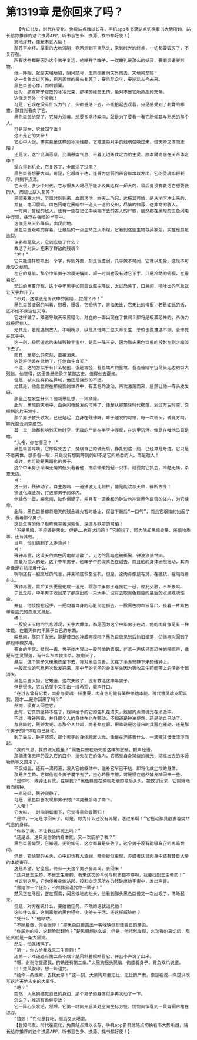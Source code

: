 # 第1319章 是你回来了吗？
        【告知书友，时代在变化，免费站点难以长存，手机app多书源站点切换看书大势所趋，站长给你推荐的这个换源APP，听书音色多、换源、找书都好使！】
       天地炸开，像是末世大劫！
       那苍宇崩坏，厚重的大地沉陷，宛若走到宇宙尽头，来到时光的终点，一切都要毁灭了，不复存在。
       所有这些都是因为这个男子复活，他睁开了眸子，一双瞳孔是那么的妖异，要磨灭诸天万物。
       他一睁眼，就是天塌地陷，阴风怒号，血雨倒着向天外而去，天地间至暗！
       这一景象太过可怖，宛若盖世的魔头复苏了，要杀尽众生，要逆乱古今未来。
       黑色巨兽心悸，而后颤栗。
       因为，那双眸子绽放的冰冷光束，那样的残忍无情，绝对不是它所熟悉的天帝。
       这像是另外一个灵魂！
       可是，它现在没有什么力气了，头都垂落下去，不能抬起去观看，只是感受到了刺骨的寒意，那目光看向了它。
       黑色巨兽绝望了，它努力活着，想要多坚持瞬间，就是为了要看一看它所仰慕与熟悉的那个人。
       可是现在，它救回了谁？
       这不是它的大帝！
       它心中大恨，事实竟是这样的冰冷残酷，它难道将对手的残魂召唤过来，借天帝之体而还阳？
       还是说，这个充满恶意、充满暴虐气息、带着无边杀伐之力的生灵，原本就寄居在天帝体之中？
       现在得到机会，它复苏了，全面活了过来？
       黑色巨兽想要大叫，可是，它喉咙干枯，连最为虚弱的声音都难以发出，它的灵魂即将耗尽，只剩下点滴。
       它大恨，多少个时代，它与很多人竭尽所能才收集这样一炉大药，最后竟没有救活它想要救的人，而是让敌人复苏？
       黑暗笼罩大地，至暗时刻到来，血雨滂沱，向天上飞起，这极其可怕，是从地下冲出来的。
       并且，电闪雷鸣，血色闪电在黑暗中一道又一道的交织，尽情的倾泻，这非常的骇人。
       一时间，曾经的敌人，还有一些在记忆中模糊下去的古人的尸骸，居然都在黑暗的血色闪电中浮现，悬浮在昏暗的半空中。
       这像是从天外降临，出现此地。
       黑色巨兽艰难的撑着，让最后的一点生命之火不熄，它看到这些生物与异象后，实在是目眦欲裂。
       许多都是敌人，它到底做了什么？
       救活了对头，招来了群敌的残魂？
       “不！”
       它只能这样怒吼出一个字，传到外面，却是很虚弱，几乎微不可闻，它难以忍受，这是不可承受之结局。
       在它的身前，那个中年男子冷漠无情间，却一时间也没有对它下手，只是冷酷的俯视，在看着它。
       无边的黑雾浮现，这个中年男子如同盖世魔主降世，太过恐怖了，口鼻间，喷吐出的气息就让天宇炸开了。
       “不对，这难道是传说中的黑暗……觉醒？不！”
       黑色巨兽虚弱的叫着，怒极，恨极，它恐惧了，害怕无比，它无比的悔恨，若是如此的话，还不如不救这位天帝。
       它这样做了，难道导致天帝黑暗化，对立的一面出现在了世间？那将是极其恐怖的，杀伤力将极尽惊人。
       尤其是，若是遇到故人，不明所以，纵是其他两三位天帝复生，恐怕也要遭遇不测，会惨死在其手中。
       这一刻，极尽遥远的未知残破宇宙中，楚风一阵不安，因为那头黑色巨兽的投影在刚才暗淡下去了。
       而且，是那么的突然，直接消失。
       这是将他丢在此地了，任他自生自灭？
       不过，这地方似乎有什么秘密，很是古怪，看着成片的星坟，看着昏暗宇宙尽头无边的巨大残骸，他觉得，这里像是纪录了某部古史，值得他去翻阅。
       但是，被人这样扔在异域，他还是强烈的不适。
       尤其是，他总觉得在那投影的世界中，有莫名的波动，再次激荡而来，居然让他一阵头皮发麻。
       那里正在发生什么？他胡思乱想，一阵猜疑。
       此时，黑暗的天地中，血色闪电越发的可怖了，像是从那蒙昧时代劈落，划过万古时空，交织到这片天地中。
       那个男子披头散发，已经站起，立身在残钟畔，眸子越发的可怕，每一次侧头，转变方向，眸光都会洞穿虚空。
       其一举一动都影响到天地时空，无数的尸骸在半空中浮现，在这里沉浮，像是在唯他马首是瞻。
       “大帝，你在哪里？！”
       黑色巨兽呼唤，它即将死去了，焚烧自己的魂光后，挣扎到这一刻，已经算是奇迹，它只是不愿离世，想多看一眼，只是没有想到等到的却不是它所熟悉的人，而是敌人！
       或许，也可能是黑暗化的男子。
       这个中年男子冷漠无情的低头看着他，而后缓缓抬起一只手，就要向它抓去，冷酷无情，杀意无边。
       当！
       这一刻，残钟动了，自主轰鸣，一道钟波无比刺目，像是能改写天命，截断古今！
       钟波化成涟漪，打进那男子的体内。
       他猛然一震，瞬息间，动作僵硬了，并且有一道柔和的钟波也冲进黑色巨兽的体内，为它续命。
       此际，黑色巨兽即将熄灭的残余魂火暂时静止，保留下最后“一口气”，而且它艰难的抬起了头，看着那个男子。
       这是怎样的他？眼眸竟带着深紫色，深邃与妖邪的可怕！
       “不是黑暗，不应该是黑化，但是……也有大问题！”它颤抖了，因为除却黑暗能量、灰暗物质等，还有其他。
       当年，他们遇到了太多诡异！
       当！
       残钟再震，这漫天的血色闪电都溃散了，无边的黑暗也被撕裂，钟波涤荡世间。
       而最为惊人的是，这个中年男子，他眸子中的深紫色在退去，而且他的身体剧烈摇动，其肉身像是在抗拒着什么。
       明明还有一股腐烂的气息，并未彻底恢复生机，但是，这肉身像是有灵，在抵抗，在阻挡着什么。
       残钟再震，最后关头更是化成一道光，跟那中年男子连接在一起，彼此交融，不断轰鸣。
       于此之际，中年男子收回来了那探出的一只大手，没有去取黑色巨兽的最后的点滴残魂性命。
       并且，他慢慢抬起手，一把向着自身的心脏部位抓去，一股黑色的血液冒出，接着一片紫色带着蓝光的血液又溅起。
       哧！
       一股毁天灭地的气息浮现，天宇大爆炸，都是因为这个中年男子在动，他的肉身像是有一种本能，在磨灭体内不属于自己的东西。
       瞬息间，那只手发光，那是昔日的神威再现吗？黑色巨兽见到后热泪滚落，仿佛再次回到了那段峥嵘岁月。
       苍白的手掌，猛然一震，男子体内冒出一股可怕的青烟，伴着一声妖异而恐怖的啼鸣声，像是有生灵殒落，有什么东西被抹杀，被磨灭了。
       最后，这个男子又缓缓跌坐下去，背对黑色巨兽，伏在了渐渐安静下来的残钟上。
       一股腐烂的气息再次散发开来，那中年的男子的身体早先因为吸收三生药而带上的清香全部消失。
       黑色巨兽大恸，它知道，这次失败了，没有救活这中年男子。
       但是很快，它在绝望中又生出一缕希望，颤声开口。
       “在过去曾有记载，肉身与灵魂一样重要，肉身也可能有某种原始本能，可代替灵魂支配真我，刚才……是你回来了吗？”
       然而，没有人回应它。
       此时，它真的坚持不住了，残钟给予的它的生机在溃灭，残留的点滴魂光在消逝中。
       不过，残钟再震，并且那个人的身体在也在颤动，不知道是钟波使然，还是他自己动了。
       与此同时，残钟发光，与那个人共鸣，两者都在颤，很难说是这昔日的兵器在催动，还是那个男子的尸体在自己脉动。
       到了最后，钟声悠悠，那个男子的身体腾起火光，像是在淬炼着什么，一滴液体慢慢漂浮而起。
       “我的气息，我的魂光能量？”黑色巨兽在临死前这样的震撼，颤声轻语。
       那滴液体无声的没入它的口中，消失在它的体内，它感觉自身焚烧的魂光，熔炼出去的本源物质等又回来了。
       不仅如此，还有一滴药液，没入它的躯体中，滋补它早已干枯，即将化成尘埃的身体。
       那是三生药，它都给这个男子灌下去了，担心药量不够，可是现在居然被反哺回来一些。
       “是你吗，残钟还有灵，在帮我？”黑色巨兽在濒临死境的最后关头，被救了回来，它狐疑地看向残钟。
       一声轻鸣，残钟寂静了。
       可是，黑色巨兽发现那男子的尸体竟最后动了两下。
       “大帝！”
       它大叫，一时间泪如雨下，它觉得帝命曾回归！
       “是你，一定是你回来了，可是，你为什么还没有苏醒，活过来啊！”它摇动那具散发着腐烂气息的身体。
       “你救了我，不让我这样死去吗？”
       “还是说，这只是你的肉身本能，又一次庇护了我？”
       黑色巨兽恸哭，它知道，无论如何，这次都算是失败了，这个男子没有能够真正的再临世间。
       但是，它绝望的关头，心中却也有大波澜，帝命疑似重现，亦或者这具肉身中还有昔日大帝的本能寄存。
       这是希望，它坚信，终有一天这个男子会再现，会回来！
       “这只是三生药，不是三生帝药，看来这次的年份与材质都不够啊，我要找到三生帝药！”
       当说到这里，它佝偻着身体站起，投影向楚风所在的残破原始宇宙中，发出声音。
       “我给你一个任务，不然我会诅咒你一辈子！”
       楚风正在寻觅，正在探索，闻言倏地的抬头，他看到那头黑色巨兽又一次出现了，清晰起来。
       但是，对方在说什么，要给他任务，不然的话就诅咒他？
       这叫什么事，这倒霉催的黑色怪物，让他去干活，还这样威胁他？
       “凭什么？”他咕哝。
       “不照着做，你会很惨！”那黑色巨兽露出一嘴残缺但却还雪白的牙齿。
       “你属狗的吗，说翻脸就翻脸？”楚风很想这么说，但是，他愕然发现，这次看的真切后，那还真就是一条大黑狗。
       然后，他就闭嘴了。
       “第一，你去给我找来三生帝药！”
       还第一，难道还有第二条不成？楚风斜着眼睛看它，并且小声说了出来。
       “嗯，谢谢你提醒我，的确还有第二条。”大黑狗摇头晃脑，佝偻着身子，背负双爪说道。
       曰！楚风腹诽，想一阵诅咒。
       “给你一条线索，去找女帝！”这一刻，大黑狗郑重无比，无比的严肃，像是在说一件足以改写这片天地古史的大事件。
       “嗯？”
       突然，大黑狗感觉自己的身边，那个男子的身体似乎再次动了一下。
       怎么了，难道有诡异变故？
       它一阵心头发毛，然后，它第一时间开启某处空间坐标方位，恍惚间似看到一具青铜古棺在漂浮。
       “镇邪！”它先是轻叱，而后又大喝道。
       【告知书友，时代在变化，免费站点难以长存，手机app多书源站点切换看书大势所趋，站长给你推荐的这个换源APP，听书音色多、换源、找书都好使！】